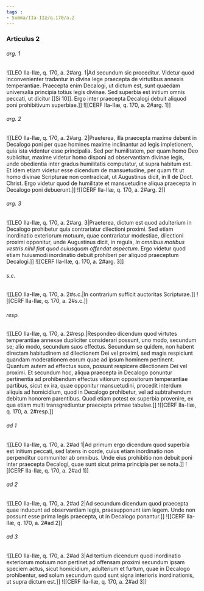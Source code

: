 ```yaml
---
tags : 
- Summa/IIa-IIæ/q.170/a.2
---
```


### Articulus 2

###### arg. 1
![[LEO IIa-IIæ, q. 170, a. 2#arg. 1|Ad secundum sic proceditur. Videtur quod inconvenienter tradantur in divina lege praecepta de virtutibus annexis temperantiae. Praecepta enim Decalogi, ut dictum est, sunt quaedam universalia principia totius legis divinae. Sed superbia est initium omnis peccati, ut dicitur [[Si 10]]. Ergo inter praecepta Decalogi debuit aliquod poni prohibitivum superbiae.]]
![[CERF IIa-IIæ, q. 170, a. 2#arg. 1]]

###### arg. 2
![[LEO IIa-IIæ, q. 170, a. 2#arg. 2|Praeterea, illa praecepta maxime debent in Decalogo poni per quae homines maxime inclinantur ad legis impletionem, quia ista videntur esse principalia. Sed per humilitatem, per quam homo Deo subiicitur, maxime videtur homo disponi ad observantiam divinae legis, unde obedientia inter gradus humilitatis computatur, ut supra habitum est. Et idem etiam videtur esse dicendum de mansuetudine, per quam fit ut homo divinae Scripturae non contradicat, ut Augustinus dicit, in II de Doct. Christ. Ergo videtur quod de humilitate et mansuetudine aliqua praecepta in Decalogo poni debuerunt.]]
![[CERF IIa-IIæ, q. 170, a. 2#arg. 2]]

###### arg. 3
![[LEO IIa-IIæ, q. 170, a. 2#arg. 3|Praeterea, dictum est quod adulterium in Decalogo prohibetur quia contrariatur dilectioni proximi. Sed etiam inordinatio exteriorum motuum, quae contrariatur modestiae, dilectioni proximi opponitur, unde Augustinus dicit, in regula, *in omnibus motibus vestris nihil fiat quod cuiusquam offendat aspectum*. Ergo videtur quod etiam huiusmodi inordinatio debuit prohiberi per aliquod praeceptum Decalogi.]]
![[CERF IIa-IIæ, q. 170, a. 2#arg. 3]]

###### s.c.
![[LEO IIa-IIæ, q. 170, a. 2#s.c.|In contrarium sufficit auctoritas Scripturae.]]
![[CERF IIa-IIæ, q. 170, a. 2#s.c.]]

###### resp.
![[LEO IIa-IIæ, q. 170, a. 2#resp.|Respondeo dicendum quod virtutes temperantiae annexae dupliciter considerari possunt, uno modo, secundum se; alio modo, secundum suos effectus. Secundum se quidem, non habent directam habitudinem ad dilectionem Dei vel proximi, sed magis respiciunt quandam moderationem eorum quae ad ipsum hominem pertinent. Quantum autem ad effectus suos, possunt respicere dilectionem Dei vel proximi. Et secundum hoc, aliqua praecepta in Decalogo ponuntur pertinentia ad prohibendum effectus vitiorum oppositorum temperantiae partibus, sicut ex ira, quae opponitur mansuetudini, procedit interdum aliquis ad homicidium, quod in Decalogo prohibetur, vel ad subtrahendum debitum honorem parentibus. Quod etiam potest ex superbia provenire, ex qua etiam multi transgrediuntur praecepta primae tabulae.]]
![[CERF IIa-IIæ, q. 170, a. 2#resp.]]

###### ad 1
![[LEO IIa-IIæ, q. 170, a. 2#ad 1|Ad primum ergo dicendum quod superbia est initium peccati, sed latens in corde, cuius etiam inordinatio non perpenditur communiter ab omnibus. Unde eius prohibitio non debuit poni inter praecepta Decalogi, quae sunt sicut prima principia per se nota.]]
![[CERF IIa-IIæ, q. 170, a. 2#ad 1]]

###### ad 2
![[LEO IIa-IIæ, q. 170, a. 2#ad 2|Ad secundum dicendum quod praecepta quae inducunt ad observantiam legis, praesupponunt iam legem. Unde non possunt esse prima legis praecepta, ut in Decalogo ponantur.]]
![[CERF IIa-IIæ, q. 170, a. 2#ad 2]]

###### ad 3
![[LEO IIa-IIæ, q. 170, a. 2#ad 3|Ad tertium dicendum quod inordinatio exteriorum motuum non pertinet ad offensam proximi secundum ipsam speciem actus, sicut homicidium, adulterium et furtum, quae in Decalogo prohibentur, sed solum secundum quod sunt signa interioris inordinationis, ut supra dictum est.]]
![[CERF IIa-IIæ, q. 170, a. 2#ad 3]]

